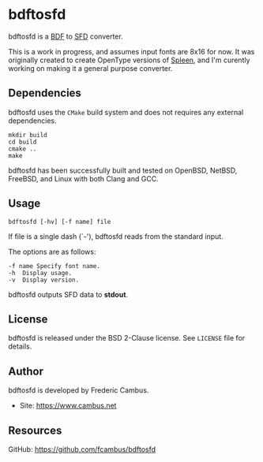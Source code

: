 # bdftosfd

bdftosfd is a [BDF][1] to [SFD][2] converter.

This is a work in progress, and assumes input fonts are 8x16 for now. It
was originally created to create OpenType versions of [Spleen][3], and I'm
curently working on making it a general purpose converter.

## Dependencies

bdftosfd uses the `CMake` build system and does not requires any external
dependencies.

	mkdir build
	cd build
	cmake ..
	make

bdftosfd has been successfully built and tested on OpenBSD, NetBSD, FreeBSD,
and Linux with both Clang and GCC.

## Usage

	bdftosfd [-hv] [-f name] file

If file is a single dash (`-'), bdftosfd reads from the standard input.

The options are as follows:

	-f name	Specify font name.
	-h	Display usage.
	-v	Display version.

bdftosfd outputs SFD data to **stdout**.

## License

bdftosfd is released under the BSD 2-Clause license. See `LICENSE` file for
details.

## Author

bdftosfd is developed by Frederic Cambus.

- Site: https://www.cambus.net

## Resources

GitHub: https://github.com/fcambus/bdftosfd

[1]: https://en.wikipedia.org/wiki/Glyph_Bitmap_Distribution_Format
[2]: https://fontforge.org/en-US/documentation/developers/sfdformat/
[3]: https://github.com/fcambus/spleen
